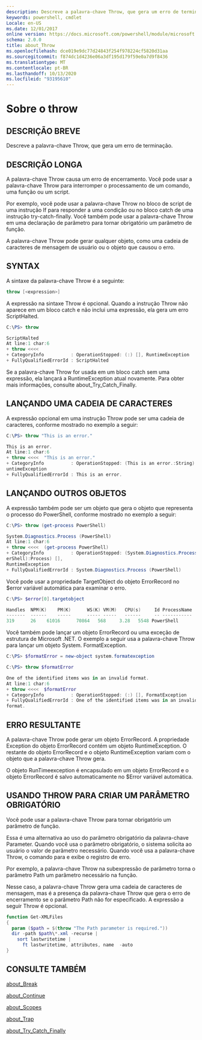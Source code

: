 ```yaml
---
description: Descreve a palavra-chave Throw, que gera um erro de terminação.
keywords: powershell, cmdlet
Locale: en-US
ms.date: 12/01/2017
online version: https://docs.microsoft.com/powershell/module/microsoft.powershell.core/about/about_throw?view=powershell-6&WT.mc_id=ps-gethelp
schema: 2.0.0
title: about_Throw
ms.openlocfilehash: dce019e9dc77d24843f254f978224cf5820d31aa
ms.sourcegitcommit: f874dc1d4236e06a3df195d179f59e0a7d9f8436
ms.translationtype: MT
ms.contentlocale: pt-BR
ms.lasthandoff: 10/13/2020
ms.locfileid: "93195610"
---
```

# <a name="about-throw"></a>Sobre o throw

## <a name="short-description"></a>DESCRIÇÃO BREVE
Descreve a palavra-chave Throw, que gera um erro de terminação.

## <a name="long-description"></a>DESCRIÇÃO LONGA

A palavra-chave Throw causa um erro de encerramento. Você pode usar a palavra-chave Throw para interromper o processamento de um comando, uma função ou um script.

Por exemplo, você pode usar a palavra-chave Throw no bloco de script de uma instrução If para responder a uma condição ou no bloco catch de uma instrução try-catch-finally. Você também pode usar a palavra-chave Throw em uma declaração de parâmetro para tornar obrigatório um parâmetro de função.

A palavra-chave Throw pode gerar qualquer objeto, como uma cadeia de caracteres de mensagem de usuário ou o objeto que causou o erro.

## <a name="syntax"></a>SYNTAX

A sintaxe da palavra-chave Throw é a seguinte:

```powershell
throw [<expression>]
```

A expressão na sintaxe Throw é opcional. Quando a instrução Throw não aparece em um bloco catch e não inclui uma expressão, ela gera um erro ScriptHalted.

```powershell
C:\PS> throw

ScriptHalted
At line:1 char:6
+ throw <<<<
+ CategoryInfo          : OperationStopped: (:) [], RuntimeException
+ FullyQualifiedErrorId : ScriptHalted
```

Se a palavra-chave Throw for usada em um bloco catch sem uma expressão, ela lançará a RuntimeException atual novamente. Para obter mais informações, consulte about_Try_Catch_Finally.

## <a name="throwing-a-string"></a>LANÇANDO UMA CADEIA DE CARACTERES

A expressão opcional em uma instrução Throw pode ser uma cadeia de caracteres, conforme mostrado no exemplo a seguir:

```powershell
C:\PS> throw "This is an error."

This is an error.
At line:1 char:6
+ throw <<<<  "This is an error."
+ CategoryInfo          : OperationStopped: (This is an error.:String) [], R
untimeException
+ FullyQualifiedErrorId : This is an error.
```

## <a name="throwing-other-objects"></a>LANÇANDO OUTROS OBJETOS

A expressão também pode ser um objeto que gera o objeto que representa o processo do PowerShell, conforme mostrado no exemplo a seguir:

```powershell
C:\PS> throw (get-process PowerShell)

System.Diagnostics.Process (PowerShell)
At line:1 char:6
+ throw <<<<  (get-process PowerShell)
+ CategoryInfo          : OperationStopped: (System.Diagnostics.Process (Pow
erShell):Process) [],
RuntimeException
+ FullyQualifiedErrorId : System.Diagnostics.Process (PowerShell)
```

Você pode usar a propriedade TargetObject do objeto ErrorRecord no $error variável automática para examinar o erro.

```powershell
C:\PS> $error[0].targetobject

Handles  NPM(K)    PM(K)      WS(K) VM(M)   CPU(s)     Id ProcessName
-------  ------    -----      ----- -----   ------     -- -----------
319      26    61016      70864   568     3.28   5548 PowerShell
```

Você também pode lançar um objeto ErrorRecord ou uma exceção de estrutura de Microsoft .NET. O exemplo a seguir usa a palavra-chave Throw para lançar um objeto System. FormatException.

```powershell
C:\PS> $formatError = new-object system.formatexception

C:\PS> throw $formatError

One of the identified items was in an invalid format.
At line:1 char:6
+ throw <<<<  $formatError
+ CategoryInfo          : OperationStopped: (:) [], FormatException
+ FullyQualifiedErrorId : One of the identified items was in an invalid
format.
```

## <a name="resulting-error"></a>ERRO RESULTANTE

A palavra-chave Throw pode gerar um objeto ErrorRecord. A propriedade Exception do objeto ErrorRecord contém um objeto RuntimeException. O restante do objeto ErrorRecord e o objeto RuntimeException variam com o objeto que a palavra-chave Throw gera.

O objeto RunTimeexception é encapsulado em um objeto ErrorRecord e o objeto ErrorRecord é salvo automaticamente no $Error variável automática.

## <a name="using-throw-to-create-a-mandatory-parameter"></a>USANDO THROW PARA CRIAR UM PARÂMETRO OBRIGATÓRIO

Você pode usar a palavra-chave Throw para tornar obrigatório um parâmetro de função.

Essa é uma alternativa ao uso do parâmetro obrigatório da palavra-chave Parameter. Quando você usa o parâmetro obrigatório, o sistema solicita ao usuário o valor de parâmetro necessário. Quando você usa a palavra-chave Throw, o comando para e exibe o registro de erro.

Por exemplo, a palavra-chave Throw na subexpressão de parâmetro torna o parâmetro Path um parâmetro necessário na função.

Nesse caso, a palavra-chave Throw gera uma cadeia de caracteres de mensagem, mas é a presença da palavra-chave Throw que gera o erro de encerramento se o parâmetro Path não for especificado. A expressão a seguir Throw é opcional.

```powershell
function Get-XMLFiles
{
  param ($path = $(throw "The Path parameter is required."))
  dir -path $path\*.xml -recurse |
    sort lastwritetime |
      ft lastwritetime, attributes, name  -auto
}
```

## <a name="see-also"></a>CONSULTE TAMBÉM

[about_Break](about_Break.md)

[about_Continue](about_Continue.md)

[about_Scopes](about_Scopes.md)

[about_Trap](about_Trap.md)

[about_Try_Catch_Finally](about_Try_Catch_Finally.md)
